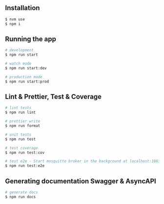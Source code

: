 ## Installation

```bash
$ nvm use
$ npm i
```

## Running the app

```bash
# development
$ npm run start

# watch mode
$ npm run start:dev

# production mode
$ npm run start:prod
```

## Lint & Prettier, Test & Coverage

```bash
# lint tests
$ npm run lint

# prettier write
$ npm run format

# unit tests
$ npm run test

# test coverage
$ npm run test:cov

# test e2e - Start mosquitto broker in the background at localhost:1883!
$ npm run test:e2e
```

## Generating documentation Swagger & AsyncAPI

```bash
# generate docs
$ npm run docs
```
